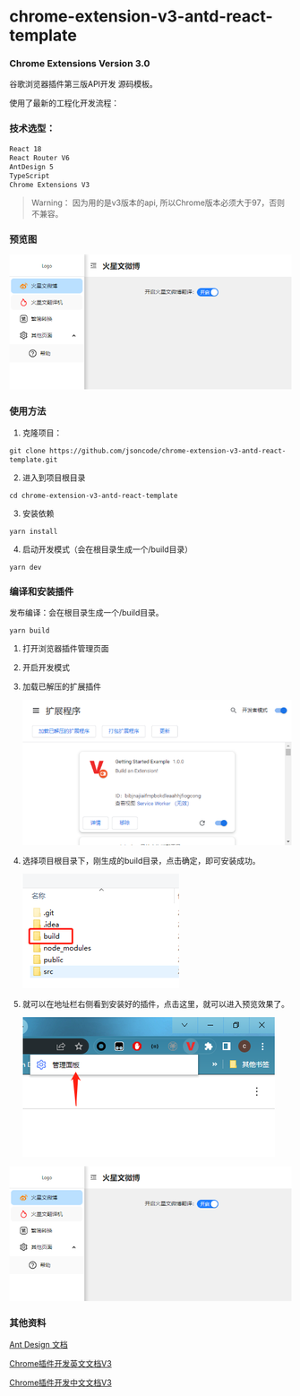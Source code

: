 # chrome-extension-v3-antd-react-template

### Chrome Extensions Version 3.0 

谷歌浏览器插件第三版API开发 源码模板。

使用了最新的工程化开发流程：

### 技术选型：
```text
React 18
React Router V6
AntDesign 5
TypeScript
Chrome Extensions V3
```

> Warning： 因为用的是v3版本的api, 所以Chrome版本必须大于97，否则不兼容。

### 预览图
![预览图](./preview/preview.png)

### 使用方法

1. 克隆项目：
```shell
git clone https://github.com/jsoncode/chrome-extension-v3-antd-react-template.git
```

2. 进入到项目根目录
```shell
cd chrome-extension-v3-antd-react-template
```

3. 安装依赖

```shell
yarn install
```

4. 启动开发模式（会在根目录生成一个/build目录）
```shell
yarn dev
```

### 编译和安装插件

发布编译：会在根目录生成一个/build目录。
```shell
yarn build
```

1. 打开浏览器插件管理页面
2. 开启开发模式
3. 加载已解压的扩展插件

   ![第一步](./preview/step1.png)

4. 选择项目根目录下，刚生成的build目录，点击确定，即可安装成功。

   ![第二步](./preview/step2.png)

5. 就可以在地址栏右侧看到安装好的插件，点击这里，就可以进入预览效果了。

   ![第三步](./preview/step3.png)

![预览图](./preview/preview.png)

### 其他资料

[Ant Design 文档](https://ant.design)

[Chrome插件开发英文文档V3](https://developer.chrome.com/docs/extensions/mv3/)

[Chrome插件开发中文文档V3](https://doc.yilijishu.info/chrome/)


